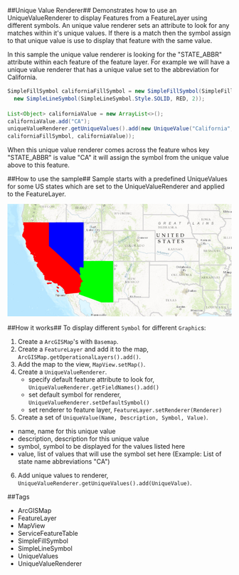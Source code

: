 ##Unique Value Renderer##
Demonstrates how to use an UniqueValueRenderer to display Features from a FeatureLayer using different symbols. An unique value renderer sets an attribute to look for any matches within it's unique values. If there is a match then the symbol assign to that unique value is use to display that feature with the same value.

In this sample the unique value renderer is looking for the "STATE_ABBR" attribute within each feature of the feature layer. For example we will have a unique value renderer that has a unique value set to the abbreviation for California.
```java
SimpleFillSymbol californiaFillSymbol = new SimpleFillSymbol(SimpleFillSymbol.Style.SOLID, RED,
  new SimpleLineSymbol(SimpleLineSymbol.Style.SOLID, RED, 2));
          
List<Object> californiaValue = new ArrayList<>();
californiaValue.add("CA");
uniqueValueRenderer.getUniqueValues().add(new UniqueValue("California", "State of California",
californiaFillSymbol, californiaValue));
```
When this unique value renderer comes across the feature whos key "STATE_ABBR" is value "CA" it will assign the symbol from the unique value above to this feature.
 
##How to use the sample##
Sample starts with a predefined UniqueValues for some US states which are set to the UniqueValueRenderer and applied to the FeatureLayer.

![](UniqueValueRenderer.png)

##How it works##
 To display different `Symbol` for different `Graphic`s:

1. Create a `ArcGISMap`'s with `Basemap`.
2. Create a `FeatureLayer` and add it to the map, `ArcGISMap.getOperationalLayers().add()`.
3. Add the map to the view, `MapView.setMap()`.  
4. Create a `UniqueValueRenderer`.
   - specify default feature attribute to look for, `UniqueValueRenderer.getFieldNames().add()`
   - set default symbol for renderer, `UniqueValueRenderer.setDefaultSymbol()`
   - set renderer to feature layer, `FeatureLayer.setRenderer(Renderer)`
5. Create a set of `UniqueValue(Name, Description, Symbol, Value)`.
  - name, name for this unique value
  - description, description for this unique value
  - symbol, symbol to be displayed for the values listed here
  - value, list of values that will use the symbol set here (Example: List of state name abbreviations "CA")
6. Add unique values to renderer, `UniqueValueRenderer.getUniqueValues().add(UniqueValue)`. 
 
##Tags
- ArcGISMap
- FeatureLayer
- MapView
- ServiceFeatureTable
- SimpleFillSymbol
- SimpleLineSymbol
- UniqueValues
- UniqueValueRenderer

